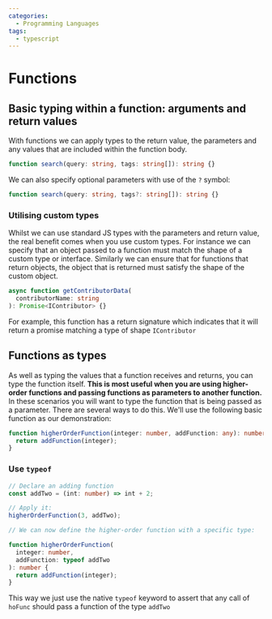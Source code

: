 ```yaml
---
categories:
  - Programming Languages
tags:
  - typescript
---
```


# Functions

## Basic typing within a function: arguments and return values

With functions we can apply types to the return value, the parameters and any
values that are included within the function body.

```ts
function search(query: string, tags: string[]): string {}
```

We can also specify optional parameters with use of the `?` symbol:

```ts
function search(query: string, tags?: string[]): string {}
```

### Utilising custom types

Whilst we can use standard JS types with the parameters and return value, the
real benefit comes when you use custom types. For instance we can specify that
an object passed to a function must match the shape of a custom type or
interface. Similarly we can ensure that for functions that return objects, the
object that is returned must satisfy the shape of the custom object.

```ts
async function getContributorData(
  contributorName: string
): Promise<IContributor> {}
```

For example, this function has a return signature which indicates that it will
return a promise matching a type of shape `IContributor`

## Functions as types

As well as typing the values that a function receives and returns, you can type
the function itself. **This is most useful when you are using higher-order
functions and passing functions as parameters to another function.** In these
scenarios you will want to type the function that is being passed as a
parameter. There are several ways to do this. We'll use the following basic
function as our demonstration:

```ts
function higherOrderFunction(integer: number, addFunction: any): number {
  return addFunction(integer);
}
```

### Use `typeof`

```ts
// Declare an adding function
const addTwo = (int: number) => int + 2;

// Apply it:
higherOrderFunction(3, addTwo);

// We can now define the higher-order function with a specific type:

function higherOrderFunction(
  integer: number,
  addFunction: typeof addTwo
): number {
  return addFunction(integer);
}
```

This way we just use the native `typeof` keyword to assert that any call of
`hoFunc` should pass a function of the type `addTwo`
